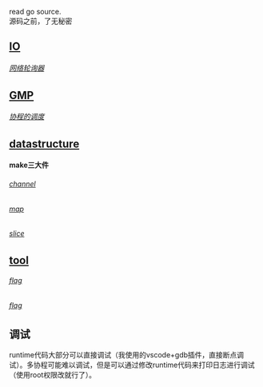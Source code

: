 read go source.  
源码之前，了无秘密  

## [IO](./IO)
###### [网络轮询器](./IO/netPoll/net.md)

## [GMP](./GMP)
###### [协程的调度](./GMP/sched.md)


## [datastructure](./datastructure)
#### **make三大件**
###### [channel](./datastructure/chan/chan.md)
###### [map](./datastructure/map/map.md)
###### [slice](./datastructure/slice/slice.md)


## [tool](./tool)
###### [flag](./tool/flag/flag.md)
###### [flag](./tool/bufio/bufio.md)


## 调试
runtime代码大部分可以直接调试（我使用的vscode+gdb插件，直接断点调试）。多协程可能难以调试，但是可以通过修改runtime代码来打印日志进行调试（使用root权限改就行了）。
